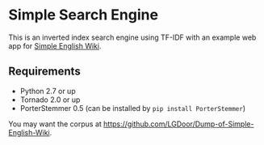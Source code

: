 Simple Search Engine
====================
This is an inverted index search engine using TF-IDF with an example web app for [Simple English Wiki](http://simple.wikipedia.org/).

Requirements
---------------
* Python 2.7 or up
* Tornado 2.0 or up
* PorterStemmer 0.5 (can be installed by `pip install PorterStemmer`)

You may want the corpus at <https://github.com/LGDoor/Dump-of-Simple-English-Wiki>.
